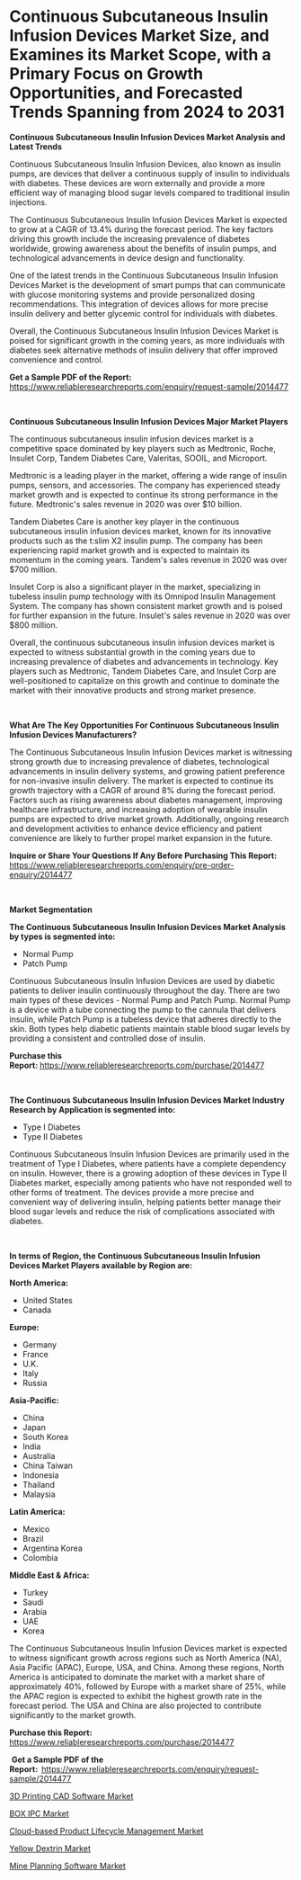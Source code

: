 <p><h1>Continuous Subcutaneous Insulin Infusion Devices Market Size, and Examines its Market Scope, with a Primary Focus on Growth Opportunities, and Forecasted Trends Spanning from 2024 to 2031</h1></p><p><strong>Continuous Subcutaneous Insulin Infusion Devices Market Analysis and Latest Trends</strong></p>
<p><p>Continuous Subcutaneous Insulin Infusion Devices, also known as insulin pumps, are devices that deliver a continuous supply of insulin to individuals with diabetes. These devices are worn externally and provide a more efficient way of managing blood sugar levels compared to traditional insulin injections.</p><p>The Continuous Subcutaneous Insulin Infusion Devices Market is expected to grow at a CAGR of 13.4% during the forecast period. The key factors driving this growth include the increasing prevalence of diabetes worldwide, growing awareness about the benefits of insulin pumps, and technological advancements in device design and functionality.</p><p>One of the latest trends in the Continuous Subcutaneous Insulin Infusion Devices Market is the development of smart pumps that can communicate with glucose monitoring systems and provide personalized dosing recommendations. This integration of devices allows for more precise insulin delivery and better glycemic control for individuals with diabetes.</p><p>Overall, the Continuous Subcutaneous Insulin Infusion Devices Market is poised for significant growth in the coming years, as more individuals with diabetes seek alternative methods of insulin delivery that offer improved convenience and control.</p></p>
<p><strong>Get a Sample PDF of the Report:&nbsp;</strong> <a href="https://www.reliableresearchreports.com/enquiry/request-sample/2014477">https://www.reliableresearchreports.com/enquiry/request-sample/2014477</a></p>
<p>&nbsp;</p>
<p><strong>Continuous Subcutaneous Insulin Infusion Devices Major Market Players</strong></p>
<p><p>The continuous subcutaneous insulin infusion devices market is a competitive space dominated by key players such as Medtronic, Roche, Insulet Corp, Tandem Diabetes Care, Valeritas, SOOIL, and Microport. </p><p>Medtronic is a leading player in the market, offering a wide range of insulin pumps, sensors, and accessories. The company has experienced steady market growth and is expected to continue its strong performance in the future. Medtronic's sales revenue in 2020 was over $10 billion.</p><p>Tandem Diabetes Care is another key player in the continuous subcutaneous insulin infusion devices market, known for its innovative products such as the t:slim X2 insulin pump. The company has been experiencing rapid market growth and is expected to maintain its momentum in the coming years. Tandem's sales revenue in 2020 was over $700 million.</p><p>Insulet Corp is also a significant player in the market, specializing in tubeless insulin pump technology with its Omnipod Insulin Management System. The company has shown consistent market growth and is poised for further expansion in the future. Insulet's sales revenue in 2020 was over $800 million.</p><p>Overall, the continuous subcutaneous insulin infusion devices market is expected to witness substantial growth in the coming years due to increasing prevalence of diabetes and advancements in technology. Key players such as Medtronic, Tandem Diabetes Care, and Insulet Corp are well-positioned to capitalize on this growth and continue to dominate the market with their innovative products and strong market presence.</p></p>
<p>&nbsp;</p>
<p><strong>What Are The Key Opportunities For Continuous Subcutaneous Insulin Infusion Devices Manufacturers?</strong></p>
<p><p>The Continuous Subcutaneous Insulin Infusion Devices market is witnessing strong growth due to increasing prevalence of diabetes, technological advancements in insulin delivery systems, and growing patient preference for non-invasive insulin delivery. The market is expected to continue its growth trajectory with a CAGR of around 8% during the forecast period. Factors such as rising awareness about diabetes management, improving healthcare infrastructure, and increasing adoption of wearable insulin pumps are expected to drive market growth. Additionally, ongoing research and development activities to enhance device efficiency and patient convenience are likely to further propel market expansion in the future.</p></p>
<p><strong>Inquire or Share Your Questions If Any Before Purchasing This Report:</strong> <a href="https://www.reliableresearchreports.com/enquiry/pre-order-enquiry/2014477">https://www.reliableresearchreports.com/enquiry/pre-order-enquiry/2014477</a></p>
<p>&nbsp;</p>
<p><strong>Market Segmentation</strong></p>
<p><strong>The Continuous Subcutaneous Insulin Infusion Devices Market Analysis by types is segmented into:</strong></p>
<p><ul><li>Normal Pump</li><li>Patch Pump</li></ul></p>
<p><p>Continuous Subcutaneous Insulin Infusion Devices are used by diabetic patients to deliver insulin continuously throughout the day. There are two main types of these devices - Normal Pump and Patch Pump. Normal Pump is a device with a tube connecting the pump to the cannula that delivers insulin, while Patch Pump is a tubeless device that adheres directly to the skin. Both types help diabetic patients maintain stable blood sugar levels by providing a consistent and controlled dose of insulin.</p></p>
<p><strong>Purchase this Report:&nbsp;</strong><a href="https://www.reliableresearchreports.com/purchase/2014477">https://www.reliableresearchreports.com/purchase/2014477</a></p>
<p>&nbsp;</p>
<p><strong>The Continuous Subcutaneous Insulin Infusion Devices Market Industry Research by Application is segmented into:</strong></p>
<p><ul><li>Type I Diabetes</li><li>Type II Diabetes</li></ul></p>
<p><p>Continuous Subcutaneous Insulin Infusion Devices are primarily used in the treatment of Type I Diabetes, where patients have a complete dependency on insulin. However, there is a growing adoption of these devices in Type II Diabetes market, especially among patients who have not responded well to other forms of treatment. The devices provide a more precise and convenient way of delivering insulin, helping patients better manage their blood sugar levels and reduce the risk of complications associated with diabetes.</p></p>
<p>&nbsp;</p>
<p><strong>In terms of Region, the Continuous Subcutaneous Insulin Infusion Devices Market Players available by Region are:</strong></p>
<p>
    <p> <strong> North America: </strong>
        <ul>
            <li>United States</li>
            <li>Canada</li>
        </ul>
        </p> 
    <p> <strong> Europe: </strong>
        <ul>
            <li>Germany</li>
            <li>France</li>
            <li>U.K.</li>
            <li>Italy</li>
            <li>Russia</li>
        </ul>
        </p> 
    <p> <strong> Asia-Pacific: </strong>
        <ul>
            <li>China</li>
            <li>Japan</li>
            <li>South Korea</li>
            <li>India</li>
            <li>Australia</li>
            <li>China Taiwan</li>
            <li>Indonesia</li>
            <li>Thailand</li>
            <li>Malaysia</li>
        </ul>
        </p> 
    <p> <strong> Latin America: </strong>
        <ul>
            <li>Mexico</li>
            <li>Brazil</li>
            <li>Argentina Korea</li>
            <li>Colombia</li>
        </ul>
        </p> 
    <p> <strong> Middle East & Africa: </strong>
        <ul>
            <li>Turkey</li>
            <li>Saudi</li>
            <li>Arabia</li>
            <li>UAE</li>
            <li>Korea</li>
        </ul>
    </p>
    </p>
<p><p>The Continuous Subcutaneous Insulin Infusion Devices market is expected to witness significant growth across regions such as North America (NA), Asia Pacific (APAC), Europe, USA, and China. Among these regions, North America is anticipated to dominate the market with a market share of approximately 40%, followed by Europe with a market share of 25%, while the APAC region is expected to exhibit the highest growth rate in the forecast period. The USA and China are also projected to contribute significantly to the market growth.</p></p>
<p><strong>Purchase this Report: </strong><a href="https://www.reliableresearchreports.com/purchase/2014477">https://www.reliableresearchreports.com/purchase/2014477</a></p>
<p>&nbsp;<strong>Get a Sample PDF of the Report:&nbsp;&nbsp;</strong><a href="https://www.reliableresearchreports.com/enquiry/request-sample/2014477">https://www.reliableresearchreports.com/enquiry/request-sample/2014477</a></p>
<p><strong></strong></p>
<p><p><a href="https://crocus-run-b5a.notion.site/3D-Printing-CAD-Software-Market-Size-and-Examines-its-Market-Scope-with-a-Primary-Focus-on-Growth--0aa938a952034f1eb43854c0d14b8821">3D Printing CAD Software Market</a></p><p><a href="https://view.publitas.com/reportprime-1/box-ipc-market-size-reflecting-a-forecast-till-2031-market-by-type-by-application-and-by-geography/">BOX IPC Market</a></p><p><a href="https://gratis-rainforest-2ca.notion.site/Cloud-based-Product-Lifecycle-Management-Market-Size-Growth-Outlook-from-2024-to-2031-projecting-a-94fedc531dff47478847bc0b2f00e1ad">Cloud-based Product Lifecycle Management Market</a></p><p><a href="https://view.publitas.com/reportprime-1/yellow-dextrin-market-size-reflecting-a-forecast-till-2031-market-by-type-by-application-and-by-geography/">Yellow Dextrin Market</a></p><p><a href="https://metal-farmhouse-e95.notion.site/Mine-Planning-Software-Market-Size-and-Growth-Market-Segmentation-Regional-and-Country-Breakdowns--30637b49e46c410daa053de003e76818">Mine Planning Software Market</a></p></p>